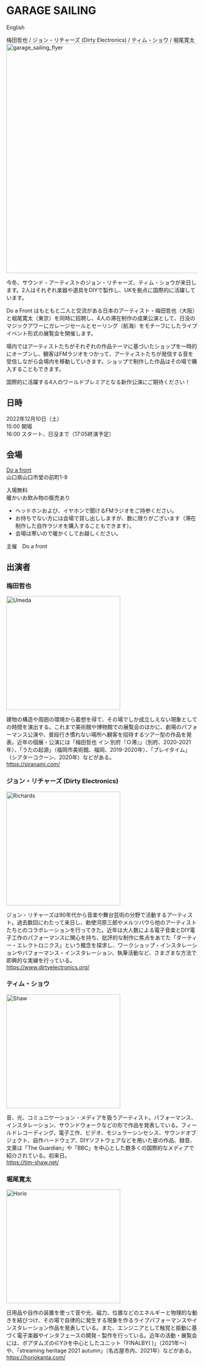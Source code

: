 # GARAGE SAILING
English

梅田哲也 / ジョン・リチャーズ (Dirty Electronics) / ティム・ショウ / 堀尾寛太 
<img width="605" alt="garage_sailing_flyer" src="https://user-images.githubusercontent.com/1097902/204686981-f3a3f201-2b15-42ff-ab51-40fe18db1662.png">

今冬、サウンド・アーティストのジョン・リチャーズ、ティム・ショウが来日します。2人はそれぞれ楽器や道具をDIYで製作し、UKを拠点に国際的に活躍しています。

Do a Front はもともと二人と交流がある日本のアーティスト・梅田哲也（大阪）と堀尾寛太（東京）を同時に招聘し、4人の滞在制作の成果公演として、日没のマジックアワーにガレージセールとセーリング（航海）をモチーフにしたライブイベント形式の展覧会を開催します。

場内ではアーティストたちがそれぞれの作品テーマに基づいたショップを一時的にオープンし、観客はFMラジオをつかって、アーティストたちが発信する音を受信しながら会場内を移動していきます。ショップで制作した作品はその場で購入することもできます。

国際的に活躍する4人のワールドプレミアとなる新作公演にご期待ください！

## 日時
2022年12月10日（土）<br />
15:00 開場<br />
16:00 スタート、日没まで（17:05終演予定）

## 会場
[Do a front](https://www.doafront.org/about/index.html)<br />
山口県山口市堂の前町1-9

入場無料<br />
暖かいお飲み物の販売あり

- ヘッドホンおよび、イヤホンで聞けるFMラジオをご持参ください。
- お持ちでない方には会場で貸し出ししますが、数に限りがございます（滞在制作した自作ラジオを購入することもできます）。
- 会場は寒いので暖かくしてお越しください。

主催　Do a front

## 出演者
### 梅田哲也
<img src="https://user-images.githubusercontent.com/1097902/204688047-32b14ad9-513f-4864-8a01-42050577ab9b.jpeg" width="300" alt="Umeda" />

建物の構造や周囲の環境から着想を得て、その場でしか成立しえない現象としての時間を演出する。これまで美術館や博物館での展覧会のほかに、劇場のパフォーマンス公演や、普段行き慣れない場所へ観客を招待するツアー型の作品を発表。近年の個展・公演には「梅田哲也 イン 別府『Ｏ滞』」（別府、2020-2021年）、「うたの起源」（福岡市美術館、福岡、2019-2020年）、「プレイタイム」（シアターコクーン、2020年）などがある。<br />
https://siranami.com/

### ジョン・リチャーズ (Dirty Electronics)
<img src="https://user-images.githubusercontent.com/1097902/204688068-0a1c828f-fadb-4f0e-a194-bf61a9a3d1d9.jpg" height="300" alt="Richards" />

ジョン・リチャーズは90年代から音楽や舞台芸術の分野で活動するアーティスト。過去数回にわたって来日し、勅使河原三郎やメルツバウら他のアーティストたちとのコラボレーションを行ってきた。近年は大人数による電子音楽とDIY電子工作のパフォーマンスに関心を持ち、批評的な制作に焦点をあてた「ダーティー・エレクトロニクス」という概念を探求し、ワークショップ・インスタレーションやパフォーマンス・インスタレーション、執筆活動など、さまざまな方法で即興的な実線を行っている。<br />
https://www.dirtyelectronics.org/

### ティム・ショウ
<img src="https://user-images.githubusercontent.com/1097902/204688080-8bf13bc2-609c-4052-a28d-40318beb2145.JPG" width="300" alt="Shaw" />

音、光、コミュニケーション・メディアを扱うアーティスト。パフォーマンス、インスタレーション、サウンドウォークなどの形で作品を発表している。フィールドレコーディング、電子工作、ビデオ、モジュラーシンセシス、サウンドオブジェクト、自作ハードウェア、DIYソフトウェアなどを用いた彼の作品、録音、文章は「The Guardian」や「BBC」を中心とした数多くの国際的なメディアで紹介されている。初来日。<br />
https://tim-shaw.net/

### 堀尾寛太
<img src="https://user-images.githubusercontent.com/1097902/204688087-a6068d04-f5d8-4730-8e8f-44928172ce4f.jpg" height="300" alt="Horio" />

日用品や自作の装置を使って音や光、磁力、位置などのエネルギーと物理的な動きを結びつけ、その場で自律的に発生する現象を作るライブパフォーマンスやインスタレーション作品を発表している。また、エンジニアとして触覚と振動に基づく電子楽器やインタフェースの開発・製作を行っている。近年の活動・展覧会には、ボアダムズの∈Y∋を中心としたユニット「FINALBY( )」（2021年〜）や、「streaming heritage 2021 autumn」（名古屋市内、2021年）などがある。<br />
https://horiokanta.com/
